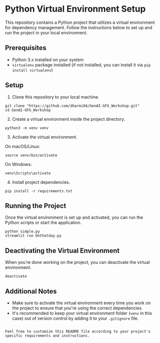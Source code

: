 

# Python Virtual Environment Setup

This repository contains a Python project that utilizes a virtual environment for dependency management. Follow the instructions below to set up and run the project in your local environment.

## Prerequisites

- Python 3.x installed on your system
- `virtualenv` package installed (if not installed, you can install it via `pip install virtualenv`)

## Setup

1. Clone this repository to your local machine.

```
git clone "https://github.com/dharmi04/GenAI-GFG_Workshop.git"
cd GenAI-GFG_Workshop
```

2. Create a virtual environment inside the project directory.

```
python3 -m venv venv
```

3. Activate the virtual environment.

On macOS/Linux:
```
source venv/bin/activate
```

On Windows:
```
venv\Scripts\activate
```

4. Install project dependencies.

```
pip install -r requirements.txt
```

## Running the Project

Once the virtual environment is set up and activated, you can run the Python scripts or start the application.

```
python simple.py
streamlit run Onthatday.py
```

## Deactivating the Virtual Environment

When you're done working on the project, you can deactivate the virtual environment.

```
deactivate
```

## Additional Notes

- Make sure to activate the virtual environment every time you work on the project to ensure that you're using the correct dependencies.
- It's recommended to keep your virtual environment folder (`venv` in this case) out of version control by adding it to your `.gitignore` file.
```

Feel free to customize this README file according to your project's specific requirements and instructions.

